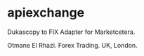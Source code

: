 apiexchange
===========

Dukascopy to FIX Adapter for Marketcetera.

Otmane El Rhazi.
Forex Trading.
UK, London.